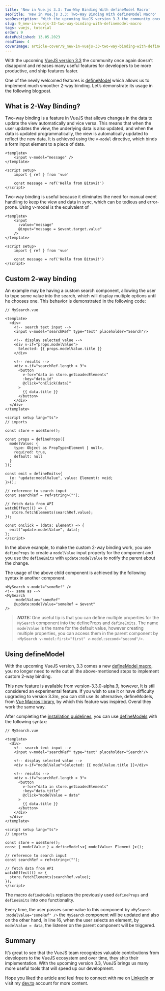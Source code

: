 ```yaml
---
title: 'New in Vue.js 3.3: Two-Way Binding With defineModel Macro'
seoTitle: 'New in Vue.js 3.3: Two-Way Binding With defineModel Macro'
seoDescription: 'With the upcoming VueJS version 3.3 the community once again doesn’t disappoint and releases many...'
slug: 9_new-in-vuejs-33-two-way-binding-with-definemodel-macro
tags: vuejs, tutorial
order: 9
datePublished: 13.05.2023
readTime: 4
coverImage: article-cover/9_new-in-vuejs-33-two-way-binding-with-definemodel-macro.jpg
---
```


With the upcoming [VueJS version 3.3](https://github.com/vuejs/core/blob/main/CHANGELOG.md#330-2023-05-08) the community once again doesn’t disappoint and releases many useful features for developers to be more productive, and ship features faster.

One of the newly welcomed features is [defineModel](https://github.com/vuejs/core/pull/8018) which allows us to implement much smoother 2-way binding. Let’s demonstrate its usage in the following blogpost.

## What is 2-Way Binding?

Two-way binding is a feature in VueJS that allows changes in the data to update the view automatically and vice versa. This means that when the user updates the view, the underlying data is also updated, and when the data is updated programmatically, the view is automatically updated to reflect the new data. It is achieved using the `v-model` directive, which binds a form input element to a piece of data.

```VUE
<template>
    <input v-model="message" />
</template>

<script setup>
	import { ref } from 'vue'

	const message = ref('Hello from Bitovi!')
</script>
```

Two-way binding is useful because it eliminates the need for manual event handling to keep the view and data in sync, which can be tedious and error-prone. Using v-model is the equivalent of

```VUE
<template>
    <input
      :value="message"
      @input="message = $event.target.value"
    />
</template>

<script setup>
	import { ref } from 'vue'

	const message = ref('Hello from Bitovi!')
</script>
```

## Custom 2-way binding

An example may be having a custom search component, allowing the user to type some value into the search, which will display multiple options until he chooses one. This behavior is demonstrated in the following code:

```VUE
// MySearch.vue

<template>
  <div>
    <!-- search text input -->
    <input v-model="searchRef" type="text" placeholder="Search"/>

    <!-- display selected value -->
    <div v-if="props.modelValue">
      Selected: {{ props.modelValue.title }}
    </div>

    <!-- results -->
    <div v-if="searchRef.length > 3">
      <button
        v-for="data in store.getLoadedElements"
        :key="data.id"
        @click="onClick(data)"
      >
        {{ data.title }}
      </button>
    </div>
  </div>
</template>

<script setup lang="ts">
// imports

const store = useStore();

const props = defineProps({
  modelValue: {
    type: Object as PropType<Element | null>,
    required: true,
    default: null
  }
});

const emit = defineEmits<{
  (e: "update:modelValue", value: Element): void;
}>();

// reference to search input
const searchRef = ref<string>("");

// fetch data from API
watchEffect(() => {
   store.fetchElements(searchRef.value);
});

const onClick = (data: Element) => {
  emit("update:modelValue", data);
};
</script>
```

In the above example, to make the custom 2-way binding work, you use `defineProps` to create a `modelValue` input property for the component and you use the `defineEmits` with `update:modelValue` to notify the parent about the change.

The usage of the above child component is achieved by the following syntax in another component.

```VUE
<MySearch v-model="someRef" />
<!-- same as -->
<MySearch
    :modelValue="someRef"
    @update:modelValue="someRef = $event"
/>
```

> **_NOTE:_** One useful tip is that you can define multiple properties for the `MySearch` component into the defineProps and `defineEmits`. The name `modelValue` is the name for the default value, however creating multiple properties, you can access them in the parent component by `<MySearch v-model:first="first" v-model:second="second"/>`.

## Using defineModel

With the upcoming VueJS version, 3.3 comes a new [defineModel macro](https://twitter.com/sanxiaozhizi/status/1644564064931307522), you no longer need to write out all the above-mentioned steps to implement custom 2-way binding.

This new feature is available from version-3.3.0-alpha.9, however, It is still considered an experimental feature. If you wish to use it or have difficulty upgrading to version 3.3m, you can still use its alternative, defineModels, from [Vue Macros library](https://vue-macros.sxzz.moe/macros/define-models.html), by which this feature was inspired. Overal they work the same way.

After completing the [installation guidelines](https://vue-macros.sxzz.moe/guide/bundler-integration.html), you can use [defineModels](https://vue-macros.sxzz.moe/macros/define-models.html) with the following syntax:

```VUE
// MySearch.vue

<template>
  <div>
    <!-- search text input -->
    <input v-model="searchRef" type="text" placeholder="Search"/>

    <!-- display selected value -->
    <div v-if="modelValue">Selected: {{ modelValue.title }}</div>

    <!-- results -->
    <div v-if="searchRef.length > 3">
      <button
        v-for="data in store.getLoadedElements"
        :key="data.title"
        @click="modelValue = data"
      >
        {{ data.title }}
      </button>
    </div>
  </div>
</template>

<script setup lang="ts">
// imports

const store = useStore();
const { modelValue } = defineModels<{ modelValue: Element }>();

// reference to search input
const searchRef = ref<string>("");

// fetch data from API
watchEffect(() => {
  store.fetchElements(searchRef.value);
});
</script>
```

The macro `defineModels` replaces the previously used `defineProps` and `defineEmits` into one functionality.

Every time, the user passes some value to this component by `<MySearch :modelValue="someRef" />` the `MySearch` component will be updated and also on the other hand, in line 16, when the user selects an element, by `modelValue = data`, the listener on the parent component will be triggered.

## Summary

It’s great to see that the VueJS team recognizes valuable contributions from developers to the VueJS ecosystem and over time, they ship their implementation. With the upcoming version 3.3, VueJS brings us many more useful tools that will speed up our development.

Hope you liked the article and feel free to connect with me on [LinkedIn](https://www.linkedin.com/in/eduard-krivanek) or visit my [dev.to](https://dev.to/krivanek06) account for more content.

